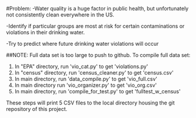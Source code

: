 #Problem:
-Water quality is a huge factor in public health, but unfortunately not
consistently clean everywhere in the US.

-Identify if particular groups are most at risk for certain contaminations or
violations in their drinking water.

-Try to predict where future drinking water violations will occur

##NOTE:
Full data set is too large to push to github.
To compile full data set:

1) In "EPA" directory, run 'vio_cat.py' to get 'violations.py'  
2) In "census" directory, run 'census_cleaner.py' to get 'census.csv'  
3) In main directory, run 'data_compile.py' to get 'vio_full.csv'  
4) In main directory run 'vio_organizer.py' to get 'vio_org.csv'  
5) In main directory, run 'compile_for_test.py' to get 'fulltest_w_census'

These steps will print 5 CSV files to the local directory housing the git
repository of this project.
